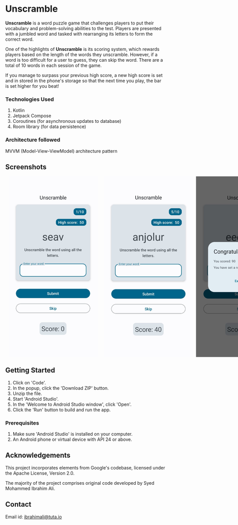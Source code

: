 # Unscramble

**Unscramble** is a word puzzle game that challenges players to put their vocabulary and problem-solving abilities to the test. Players are presented with a jumbled word and tasked with rearranging its letters to form the correct word. 

One of the highlights of **Unscramble** is its scoring system, which rewards players based on the length of the words they unscramble. However, if a word is too difficult for a user to guess, they can skip the word. There are a total of 10 words in each session of the game.

If you manage to surpass your previous high score, a new high score is set and in stored in the phone's storage
so that the next time you play, the bar is set higher for you beat!



### Technologies Used

1. Kotlin
2. Jetpack Compose
3. Coroutines (for asynchronous updates to database)
4. Room library (for data persistence)

### Architecture followed
MVVM (Model-View-ViewModel) architecture pattern

## Screenshots
<div style="display: flex;">
    <img src="U1.jpeg" alt="Screenshot 1" width="280" hspace="10";">
    <img src="U2.jpeg" alt="Screenshot 2" width="280" hspace="10";">
    <img src="U3.jpeg" alt="Screenshot 4" width="280">
</div>


## Getting Started

1. Click on 'Code'. 
2. In the popup, click the 'Download ZIP' button.
3. Unzip the file.
4. Start 'Android Studio'.
5. In the 'Welcome to Android Studio window', click 'Open'.
6. Click the 'Run' button to build and run the app.

### Prerequisites
1. Make sure 'Android Studio' is installed on your computer.
2. An Android phone or virtual device with API 24 or above.


## Acknowledgements

This project incorporates elements from Google's codebase, 
licensed under the Apache License, Version 2.0. 

The majority of the project comprises original code developed by Syed Mohammed Ibrahim Ali.

## Contact

Email id: ibrahimali@tuta.io
